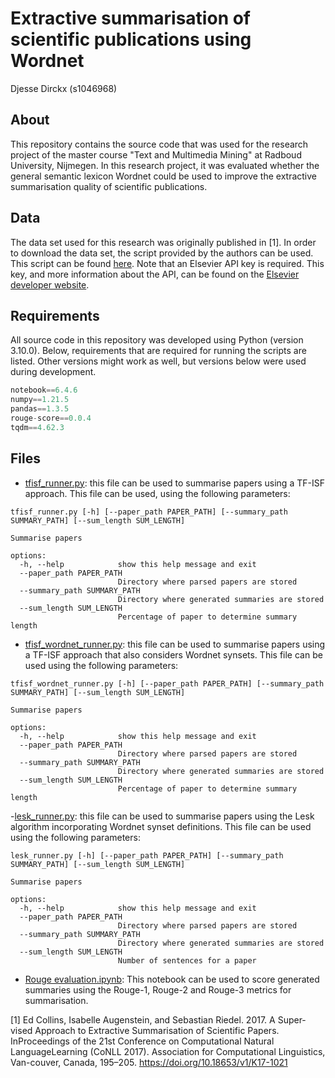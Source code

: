 # Extractive summarisation of scientific publications using Wordnet

Djesse Dirckx (s1046968)

## About
This repository contains the source code that was used for the research project of the master course "Text and Multimedia Mining" at Radboud University, Nijmegen. In this research project, it was evaluated whether the general semantic lexicon Wordnet could be used to improve the extractive summarisation quality of scientific publications.

## Data
The data set used for this research was originally published in [1]. In order to download the data set, the script provided by the authors can be used. This script can be found [here](https://github.com/EdCo95/scientific-paper-summarisation/tree/master/DataDownloader). Note that an Elsevier API key is required. This key, and more information about the API, can be found on the [Elsevier developer website](https://dev.elsevier.com/).

## Requirements
All source code in this repository was developed using Python (version 3.10.0). Below, requirements that are required for running the scripts are listed. Other versions might work as well, but versions below were used during development.
```python
notebook==6.4.6
numpy==1.21.5
pandas==1.3.5
rouge-score==0.0.4
tqdm==4.62.3
```

## Files
- [tfisf_runner.py](tfisf_runner.py): this file can be used to summarise papers using a TF-ISF approach. This file can be used, using the following parameters:
```
tfisf_runner.py [-h] [--paper_path PAPER_PATH] [--summary_path SUMMARY_PATH] [--sum_length SUM_LENGTH]

Summarise papers

options:
  -h, --help            show this help message and exit
  --paper_path PAPER_PATH
                        Directory where parsed papers are stored
  --summary_path SUMMARY_PATH
                        Directory where generated summaries are stored
  --sum_length SUM_LENGTH
                        Percentage of paper to determine summary length
```
- [tfisf_wordnet_runner.py](tfisf_wordnet_runner.py): this file can be used to summarise papers using a TF-ISF approach that also considers Wordnet synsets. This file can be used using the following parameters:
```
tfisf_wordnet_runner.py [-h] [--paper_path PAPER_PATH] [--summary_path SUMMARY_PATH] [--sum_length SUM_LENGTH]

Summarise papers

options:
  -h, --help            show this help message and exit
  --paper_path PAPER_PATH
                        Directory where parsed papers are stored
  --summary_path SUMMARY_PATH
                        Directory where generated summaries are stored
  --sum_length SUM_LENGTH
                        Percentage of paper to determine summary length
```
-[lesk_runner.py](lesk_runner.py): this file can be used to summarise papers using the Lesk algorithm incorporating Wordnet synset definitions. This file can be used using the following parameters:
```
lesk_runner.py [-h] [--paper_path PAPER_PATH] [--summary_path SUMMARY_PATH] [--sum_length SUM_LENGTH]

Summarise papers

options:
  -h, --help            show this help message and exit
  --paper_path PAPER_PATH
                        Directory where parsed papers are stored
  --summary_path SUMMARY_PATH
                        Directory where generated summaries are stored
  --sum_length SUM_LENGTH
                        Number of sentences for a paper
```
- [Rouge evaluation.ipynb](Rouge%20evaluation.ipynb): This notebook can be used to score generated summaries using the Rouge-1, Rouge-2 and Rouge-3 metrics for summarisation.

[1] Ed Collins, Isabelle Augenstein, and Sebastian Riedel. 2017. A Super-vised Approach to Extractive Summarisation of Scientific Papers. InProceedings of the 21st Conference on Computational Natural LanguageLearning (CoNLL 2017). Association for Computational Linguistics, Van-couver, Canada, 195–205.  https://doi.org/10.18653/v1/K17-1021
